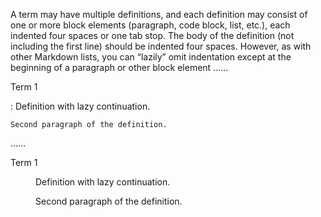 A term may have multiple definitions, and each definition may consist of one or more block elements (paragraph, code block, list, etc.), each indented four spaces or one tab stop. The body of the definition (not including the first line) should be indented four spaces. However, as with other Markdown lists, you can “lazily” omit indentation except at the beginning of a paragraph or other block element
......

Term 1

:   Definition
with lazy continuation.

    Second paragraph of the definition.

......

<dl data-sourcepos="1:1-6:39">
<dt data-sourcepos="1:1-1:6">Term 1</dt>
<dd data-sourcepos="3:5-6:39">
<p data-sourcepos="3:5-4:23">Definition
with lazy continuation.</p>
<p data-sourcepos="6:5-6:39">Second paragraph of the definition.</p>
</dd>
</dl>

